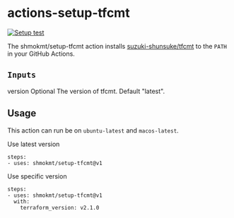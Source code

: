 # actions-setup-tfcmt

[![Setup test](https://github.com/shmokmt/actions-setup-tfcmt/actions/workflows/test.yml/badge.svg)](https://github.com/shmokmt/actions-setup-tfcmt/actions/workflows/test.yml)

The shmokmt/setup-tfcmt action installs [suzuki-shunsuke/tfcmt](https://github.com/suzuki-shunsuke/tfcmt) to the `PATH` in your GitHub Actions.

## `Inputs`

version
Optional The version of tfcmt. Default "latest".

## Usage

This action can run be on `ubuntu-latest` and `macos-latest`.

Use latest version

```
steps:
- uses: shmokmt/setup-tfcmt@v1
```

Use specific version

```
steps:
- uses: shmokmt/setup-tfcmt@v1
  with:
    terraform_version: v2.1.0
```
